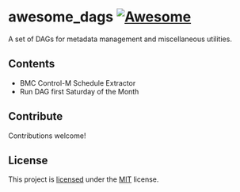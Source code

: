 # awesome_dags [![Awesome](https://cdn.rawgit.com/sindresorhus/awesome/d7305f38d29fed78fa85652e3a63e154dd8e8829/media/badge.svg)](https://github.com/sindresorhus/awesome)

A set of DAGs for metadata management and miscellaneous utilities.

## Contents

- BMC Control-M Schedule Extractor
- Run DAG first Saturday of the Month

## Contribute

Contributions welcome!

## License

This project is [licensed](LICENSE.md) under the [MIT](https://opensource.org/licenses/MIT) license.

